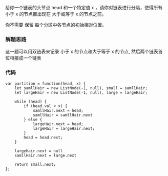 给你一个链表的头节点 head 和一个特定值 x ，请你对链表进行分隔，使得所有 小于 x 的节点都出现在 大于或等于 x 的节点之前。

你不需要 保留 每个分区中各节点的初始相对位置。

### 解题思路
这一题可以用双链表来记录 小于 x 的节点和大于等于 x 的节点, 然后两个链表首位相接成一个链表

### 代码
```
var partition = function(head, x) {
    let samllHair = new ListNode(-1, null), small = samllHair;
    let largeHair = new ListNode(-1, null), large = largeHair;

    while (head) {
        if (head.val < x) {
            samllHair.next = head;
            samllHair = samllHair.next
        } else {
            largeHair.next = head;
            largeHair = largeHair.next;
        }
        head = head.next;
    }

    largeHair.next = null
    samllHair.next = large.next

    return small.next;
};
```